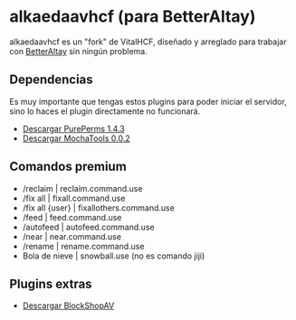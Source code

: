 # alkaedaavhcf (para BetterAltay)
alkaedaavhcf es un "fork" de VitalHCF, diseñado y arreglado para trabajar con [BetterAltay](https://github.com/Benedikt05/BetterAltay) sin ningún problema.

## Dependencias
Es muy importante que tengas estos plugins para poder iniciar el servidor, sino lo haces el plugin directamente no funcionará.
 - [Descargar PurePerms 1.4.3](https://files.catbox.moe/4ljd2b.phar)
 - [Descargar MochaTools 0.0.2](https://github.com/plvxt/mochatools)
## Comandos premium
- /reclaim | reclaim.command.use
- /fix all | fixall.command.use
- /fix all {user} | fixallothers.command.use
- /feed | feed.command.use
- /autofeed | autofeed.command.use
- /near | near.command.use
- /rename | rename.command.use
- Bola de nieve | snowball.use (no es comando jiji)

## Plugins extras
- [Descargar BlockShopAV](https://ax3w.wowspigot.lat/resources/resource/1-blockshopav-110/)
